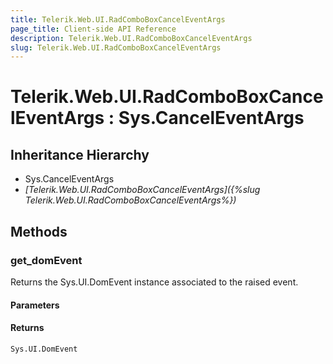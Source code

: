 ```yaml
---
title: Telerik.Web.UI.RadComboBoxCancelEventArgs
page_title: Client-side API Reference
description: Telerik.Web.UI.RadComboBoxCancelEventArgs
slug: Telerik.Web.UI.RadComboBoxCancelEventArgs
---
```


# Telerik.Web.UI.RadComboBoxCancelEventArgs : Sys.CancelEventArgs 

## Inheritance Hierarchy

* Sys.CancelEventArgs
* *[Telerik.Web.UI.RadComboBoxCancelEventArgs]({%slug Telerik.Web.UI.RadComboBoxCancelEventArgs%})*

## Methods

###  get_domEvent

Returns the Sys.UI.DomEvent instance associated to the raised event.

#### Parameters

#### Returns

`Sys.UI.DomEvent` 

